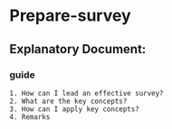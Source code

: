 # Prepare-survey
## Explanatory Document:
### guide

    1. How can I lead an effective survey? 
    2. What are the key concepts? 
    3. How can I apply key concepts? 
    4. Remarks
